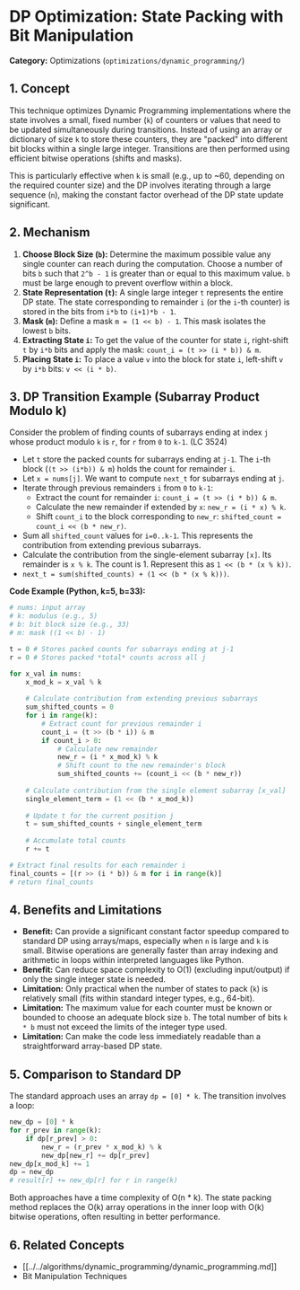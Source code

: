 # DP Optimization: State Packing with Bit Manipulation

**Category:** Optimizations (`optimizations/dynamic_programming/`)

## 1. Concept

This technique optimizes Dynamic Programming implementations where the state involves a small, fixed number (`k`) of counters or values that need to be updated simultaneously during transitions. Instead of using an array or dictionary of size `k` to store these counters, they are "packed" into different bit blocks within a single large integer. Transitions are then performed using efficient bitwise operations (shifts and masks).

This is particularly effective when `k` is small (e.g., up to ~60, depending on the required counter size) and the DP involves iterating through a large sequence (`n`), making the constant factor overhead of the DP state update significant.

## 2. Mechanism

1.  **Choose Block Size (`b`):** Determine the maximum possible value any single counter can reach during the computation. Choose a number of bits `b` such that `2^b - 1` is greater than or equal to this maximum value. `b` must be large enough to prevent overflow within a block.
2.  **State Representation (`t`):** A single large integer `t` represents the entire DP state. The state corresponding to remainder `i` (or the `i`-th counter) is stored in the bits from `i*b` to `(i+1)*b - 1`.
3.  **Mask (`m`):** Define a mask `m = (1 << b) - 1`. This mask isolates the lowest `b` bits.
4.  **Extracting State `i`:** To get the value of the counter for state `i`, right-shift `t` by `i*b` bits and apply the mask: `count_i = (t >> (i * b)) & m`.
5.  **Placing State `i`:** To place a value `v` into the block for state `i`, left-shift `v` by `i*b` bits: `v << (i * b)`.

## 3. DP Transition Example (Subarray Product Modulo k)

Consider the problem of finding counts of subarrays ending at index `j` whose product modulo `k` is `r`, for `r` from `0` to `k-1`. (LC 3524)

*   Let `t` store the packed counts for subarrays ending at `j-1`. The `i`-th block (`(t >> (i*b)) & m`) holds the count for remainder `i`.
*   Let `x = nums[j]`. We want to compute `next_t` for subarrays ending at `j`.
*   Iterate through previous remainders `i` from `0` to `k-1`:
    *   Extract the count for remainder `i`: `count_i = (t >> (i * b)) & m`.
    *   Calculate the new remainder if extended by `x`: `new_r = (i * x) % k`.
    *   Shift `count_i` to the block corresponding to `new_r`: `shifted_count = count_i << (b * new_r)`.
*   Sum all `shifted_count` values for `i=0..k-1`. This represents the contribution from extending previous subarrays.
*   Calculate the contribution from the single-element subarray `[x]`. Its remainder is `x % k`. The count is 1. Represent this as `1 << (b * (x % k))`.
*   `next_t = sum(shifted_counts) + (1 << (b * (x % k)))`.

**Code Example (Python, k=5, b=33):**

```python
# nums: input array
# k: modulus (e.g., 5)
# b: bit block size (e.g., 33)
# m: mask ((1 << b) - 1)

t = 0 # Stores packed counts for subarrays ending at j-1
r = 0 # Stores packed *total* counts across all j

for x_val in nums:
    x_mod_k = x_val % k
    
    # Calculate contribution from extending previous subarrays
    sum_shifted_counts = 0
    for i in range(k):
        # Extract count for previous remainder i
        count_i = (t >> (b * i)) & m
        if count_i > 0:
            # Calculate new remainder
            new_r = (i * x_mod_k) % k
            # Shift count to the new remainder's block
            sum_shifted_counts += (count_i << (b * new_r))
            
    # Calculate contribution from the single element subarray [x_val]
    single_element_term = (1 << (b * x_mod_k))
    
    # Update t for the current position j
    t = sum_shifted_counts + single_element_term
    
    # Accumulate total counts
    r += t

# Extract final results for each remainder i
final_counts = [(r >> (i * b)) & m for i in range(k)]
# return final_counts
```

## 4. Benefits and Limitations

*   **Benefit:** Can provide a significant constant factor speedup compared to standard DP using arrays/maps, especially when `n` is large and `k` is small. Bitwise operations are generally faster than array indexing and arithmetic in loops within interpreted languages like Python.
*   **Benefit:** Can reduce space complexity to O(1) (excluding input/output) if only the single integer state is needed.
*   **Limitation:** Only practical when the number of states to pack (`k`) is relatively small (fits within standard integer types, e.g., 64-bit).
*   **Limitation:** The maximum value for each counter must be known or bounded to choose an adequate block size `b`. The total number of bits `k * b` must not exceed the limits of the integer type used.
*   **Limitation:** Can make the code less immediately readable than a straightforward array-based DP state.

## 5. Comparison to Standard DP

The standard approach uses an array `dp = [0] * k`. The transition involves a loop:

```python
new_dp = [0] * k
for r_prev in range(k):
    if dp[r_prev] > 0:
        new_r = (r_prev * x_mod_k) % k
        new_dp[new_r] += dp[r_prev]
new_dp[x_mod_k] += 1
dp = new_dp
# result[r] += new_dp[r] for r in range(k)
```

Both approaches have a time complexity of O(n * k). The state packing method replaces the O(k) array operations in the inner loop with O(k) bitwise operations, often resulting in better performance.

## 6. Related Concepts

*   [[../../algorithms/dynamic_programming/dynamic_programming.md]]
*   Bit Manipulation Techniques 